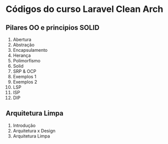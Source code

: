 # Códigos do curso Laravel Clean Arch

## Pilares OO e principios SOLID

1. Abertura
2. Abstração
3. Encapsulamento
4. Herança
5. Polimorfismo
6. Solid
7. SRP & OCP
8. Exemplos 1
9. Exemplos 2
10. LSP
11. ISP
12. DIP

## Arquitetura Limpa

1. Introdução
2. Arquitetura x Design
3. Arquitetura Limpa